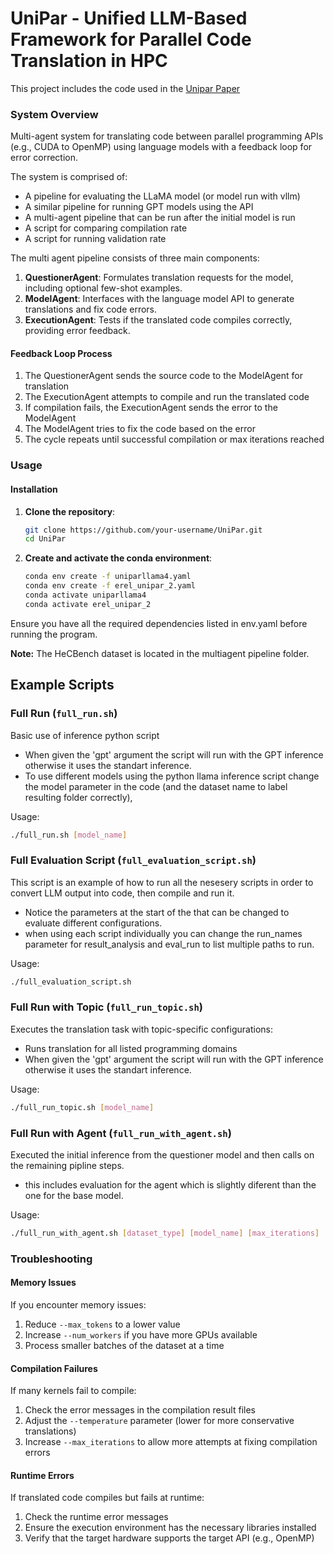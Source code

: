 # UniPar -  Unified LLM-Based Framework for Parallel Code Translation in HPC

This project includes the code used in the [Unipar Paper](http:/link) 

### System Overview
Multi-agent system for translating code between parallel programming APIs (e.g., CUDA to OpenMP) using language models with a feedback loop for error correction.

The system is comprised of:
- A pipeline for evaluating the LLaMA model (or model run with vllm)
- A similar pipeline for running GPT models using the API
- A multi-agent pipeline that can be run after the initial model is run
- A script for comparing compilation rate
- A script for running validation rate



The multi agent pipeline consists of three main components:

1. **QuestionerAgent**: Formulates translation requests for the model, including optional few-shot examples.
2. **ModelAgent**: Interfaces with the language model API to generate translations and fix code errors.
3. **ExecutionAgent**: Tests if the translated code compiles correctly, providing error feedback.

#### Feedback Loop Process

1. The QuestionerAgent sends the source code to the ModelAgent for translation
2. The ExecutionAgent attempts to compile and run the translated code
3. If compilation fails, the ExecutionAgent sends the error to the ModelAgent
4. The ModelAgent tries to fix the code based on the error
5. The cycle repeats until successful compilation or max iterations reached


### Usage

#### Installation

1. **Clone the repository**:
   ```bash
   git clone https://github.com/your-username/UniPar.git
   cd UniPar
   ```

2. **Create and activate the conda environment**:
   ```bash
   conda env create -f uniparllama4.yaml
   conda env create -f erel_unipar_2.yaml
   conda activate uniparllama4
   conda activate erel_unipar_2
   ```

Ensure you have all the required dependencies listed in env.yaml before running the program.

**Note:** The HeCBench dataset is located in the multiagent pipeline folder.

## Example Scripts

### Full Run (`full_run.sh`)
Basic use of inference python script 
- When given the 'gpt' argument the script will run with the GPT inference otherwise it uses the standart inference.
- To use different models using the python llama inference script change the model parameter in the code (and the dataset name to label resulting folder correctly), 

Usage:
```bash
./full_run.sh [model_name]
```

### Full Evaluation Script (`full_evaluation_script.sh`)
This script  is an example of how to run all the nesesery scripts in order to convert LLM output into code, then compile and run it.
- Notice the parameters at the start of the that can be changed to evaluate different configurations.
- when using each script individually you can change the run_names parameter for result_analysis and eval_run to list multiple paths to run. 



Usage:
```bash
./full_evaluation_script.sh
```

### Full Run with Topic (`full_run_topic.sh`)
Executes the translation task with topic-specific configurations:
- Runs translation for all listed programming domains
- When given the 'gpt' argument the script will run with the GPT inference otherwise it uses the standart inference.

Usage:
```bash
./full_run_topic.sh [model_name]
```

### Full Run with Agent (`full_run_with_agent.sh`)
Executed the initial inference from the questioner model and then calls on the remaining pipline steps.
- this includes evaluation for the agent which is slightly diferent than the one for the base model.


Usage:
```bash
./full_run_with_agent.sh [dataset_type] [model_name] [max_iterations]
```




### Troubleshooting

#### Memory Issues
If you encounter memory issues:
1. Reduce `--max_tokens` to a lower value
2. Increase `--num_workers` if you have more GPUs available
3. Process smaller batches of the dataset at a time

#### Compilation Failures
If many kernels fail to compile:
1. Check the error messages in the compilation result files
2. Adjust the `--temperature` parameter (lower for more conservative translations)
3. Increase `--max_iterations` to allow more attempts at fixing compilation errors

#### Runtime Errors
If translated code compiles but fails at runtime:
1. Check the runtime error messages
2. Ensure the execution environment has the necessary libraries installed
3. Verify that the target hardware supports the target API (e.g., OpenMP)
